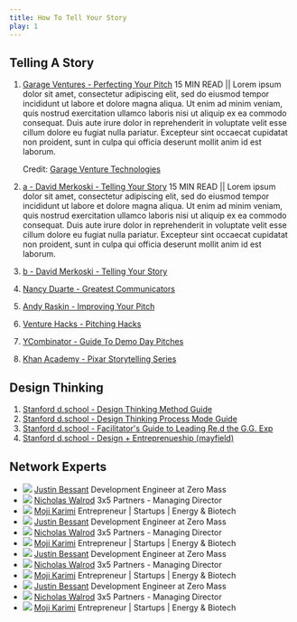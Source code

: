 ```yaml
---
title: How To Tell Your Story
play: 1
---
```


## Telling A Story

  01. [Garage Ventures - Perfecting Your Pitch](01-garage-ventures-perfecting-your-pitch.pdf)
      15 MIN READ || Lorem ipsum dolor sit amet, consectetur adipiscing elit, sed do eiusmod tempor incididunt ut labore et dolore magna aliqua. Ut enim ad minim veniam, quis nostrud exercitation ullamco laboris nisi ut aliquip ex ea commodo consequat. Duis aute irure dolor in reprehenderit in voluptate velit esse cillum dolore eu fugiat nulla pariatur. Excepteur sint occaecat cupidatat non proident, sunt in culpa qui officia deserunt mollit anim id est laborum.
      
      Credit: [Garage Venture Technologies](http://garage.com)
      
  02. [a - David Merkoski - Telling Your Story](02-a-david-merkoski-telling-your-story.pdf)
15 MIN READ || Lorem ipsum dolor sit amet, consectetur adipiscing elit, sed do eiusmod tempor incididunt ut labore et dolore magna aliqua. Ut enim ad minim veniam, quis nostrud exercitation ullamco laboris nisi ut aliquip ex ea commodo consequat. Duis aute irure dolor in reprehenderit in voluptate velit esse cillum dolore eu fugiat nulla pariatur. Excepteur sint occaecat cupidatat non proident, sunt in culpa qui officia deserunt mollit anim id est laborum.
  02. [b - David Merkoski - Telling Your Story](https://www.youtube.com/watch?v=vBw3bEuB3nk)
  03. [Nancy Duarte - Greatest Communicators](https://www.youtube.com/watch?v=1nYFpuc2Umk)
  04. [Andy Raskin - Improving Your Pitch](https://medium.com/firm-narrative/want-a-better-pitch-watch-this-328b95c2fd0b#.jkv1k4520)
  05. [Venture Hacks - Pitching Hacks](05-venture-hacks-pitching-hacks.pdf)
  06. [YCombinator - Guide To Demo Day Pitches](http://blog.ycombinator.com/guide-to-demo-day-pitches/)
  07. [Khan Academy - Pixar Storytelling Series](https://www.khanacademy.org/partner-content/pixar/storytelling)

## Design Thinking

  01. [Stanford d.school - Design Thinking Method Guide](01-stanford-d.school-design-thinking-method-guide.pdf)
  02. [Stanford d.school - Design Thinking Process Mode Guide](02-stanford-d.school-design-thinking-process-mode-guide.pdf)
  03. [Stanford d.school - Facilitator's Guide to Leading Re.d the G.G. Exp](03-stanford-d.school-facilitator-s-guide-to-leading-re.d-the-g.g.exp.pdf)
  04. [Stanford d.school - Design + Entreprenueship (mayfield)](04-stanford-d.school-design-entreprenueship-mayfield.ppt)

## Network Experts

 * ![](https://slack-imgs.com/?c=1&url=https%3A%2F%2Fmedia.licdn.com%2Fmpr%2Fmpr%2Fshrinknp_400_400%2FAAEAAQAAAAAAAAQOAAAAJDdkZDZmNTY1LWQ5YjMtNGVkYS1hM2RjLTFiNDAxNzljMjQxZg.jpg)
    [Justin Bessant](http://example.com)
    Development
    Engineer at Zero Mass
 * ![](https://slack-imgs.com/?c=1&url=https%3A%2F%2Fmedia.licdn.com%2Fmpr%2Fmpr%2Fshrinknp_400_400%2FAAEAAQAAAAAAAAQOAAAAJDdkZDZmNTY1LWQ5YjMtNGVkYS1hM2RjLTFiNDAxNzljMjQxZg.jpg)
    [Nicholas Walrod](http://example.com)
    3x5 Partners - Managing Director
 * ![](https://slack-imgs.com/?c=1&url=https%3A%2F%2Fmedia.licdn.com%2Fmpr%2Fmpr%2Fshrinknp_400_400%2FAAEAAQAAAAAAAAQOAAAAJDdkZDZmNTY1LWQ5YjMtNGVkYS1hM2RjLTFiNDAxNzljMjQxZg.jpg)
    [Moji Karimi](http://example.com)
    Entrepreneur | Startups | Energy & Biotech
 * ![](https://slack-imgs.com/?c=1&url=https%3A%2F%2Fmedia.licdn.com%2Fmpr%2Fmpr%2Fshrinknp_400_400%2FAAEAAQAAAAAAAAQOAAAAJDdkZDZmNTY1LWQ5YjMtNGVkYS1hM2RjLTFiNDAxNzljMjQxZg.jpg)
    [Justin Bessant](http://example.com)
    Development
    Engineer at Zero Mass
 * ![](https://slack-imgs.com/?c=1&url=https%3A%2F%2Fmedia.licdn.com%2Fmpr%2Fmpr%2Fshrinknp_400_400%2FAAEAAQAAAAAAAAQOAAAAJDdkZDZmNTY1LWQ5YjMtNGVkYS1hM2RjLTFiNDAxNzljMjQxZg.jpg)
    [Nicholas Walrod](http://example.com)
    3x5 Partners - Managing Director
 * ![](https://slack-imgs.com/?c=1&url=https%3A%2F%2Fmedia.licdn.com%2Fmpr%2Fmpr%2Fshrinknp_400_400%2FAAEAAQAAAAAAAAQOAAAAJDdkZDZmNTY1LWQ5YjMtNGVkYS1hM2RjLTFiNDAxNzljMjQxZg.jpg)
    [Moji Karimi](http://example.com)
    Entrepreneur | Startups | Energy & Biotech
 * ![](https://slack-imgs.com/?c=1&url=https%3A%2F%2Fmedia.licdn.com%2Fmpr%2Fmpr%2Fshrinknp_400_400%2FAAEAAQAAAAAAAAQOAAAAJDdkZDZmNTY1LWQ5YjMtNGVkYS1hM2RjLTFiNDAxNzljMjQxZg.jpg)
    [Justin Bessant](http://example.com)
    Development
    Engineer at Zero Mass
 * ![](https://slack-imgs.com/?c=1&url=https%3A%2F%2Fmedia.licdn.com%2Fmpr%2Fmpr%2Fshrinknp_400_400%2FAAEAAQAAAAAAAAQOAAAAJDdkZDZmNTY1LWQ5YjMtNGVkYS1hM2RjLTFiNDAxNzljMjQxZg.jpg)
    [Nicholas Walrod](http://example.com)
    3x5 Partners - Managing Director
 * ![](https://slack-imgs.com/?c=1&url=https%3A%2F%2Fmedia.licdn.com%2Fmpr%2Fmpr%2Fshrinknp_400_400%2FAAEAAQAAAAAAAAQOAAAAJDdkZDZmNTY1LWQ5YjMtNGVkYS1hM2RjLTFiNDAxNzljMjQxZg.jpg)
    [Moji Karimi](http://example.com)
    Entrepreneur | Startups | Energy & Biotech
 * ![](https://slack-imgs.com/?c=1&url=https%3A%2F%2Fmedia.licdn.com%2Fmpr%2Fmpr%2Fshrinknp_400_400%2FAAEAAQAAAAAAAAQOAAAAJDdkZDZmNTY1LWQ5YjMtNGVkYS1hM2RjLTFiNDAxNzljMjQxZg.jpg)
    [Justin Bessant](http://example.com)
    Development
    Engineer at Zero Mass
 * ![](https://slack-imgs.com/?c=1&url=https%3A%2F%2Fmedia.licdn.com%2Fmpr%2Fmpr%2Fshrinknp_400_400%2FAAEAAQAAAAAAAAQOAAAAJDdkZDZmNTY1LWQ5YjMtNGVkYS1hM2RjLTFiNDAxNzljMjQxZg.jpg)
    [Nicholas Walrod](http://example.com)
    3x5 Partners - Managing Director
 * ![](https://slack-imgs.com/?c=1&url=https%3A%2F%2Fmedia.licdn.com%2Fmpr%2Fmpr%2Fshrinknp_400_400%2FAAEAAQAAAAAAAAQOAAAAJDdkZDZmNTY1LWQ5YjMtNGVkYS1hM2RjLTFiNDAxNzljMjQxZg.jpg)
    [Moji Karimi](http://example.com)
    Entrepreneur | Startups | Energy & Biotech